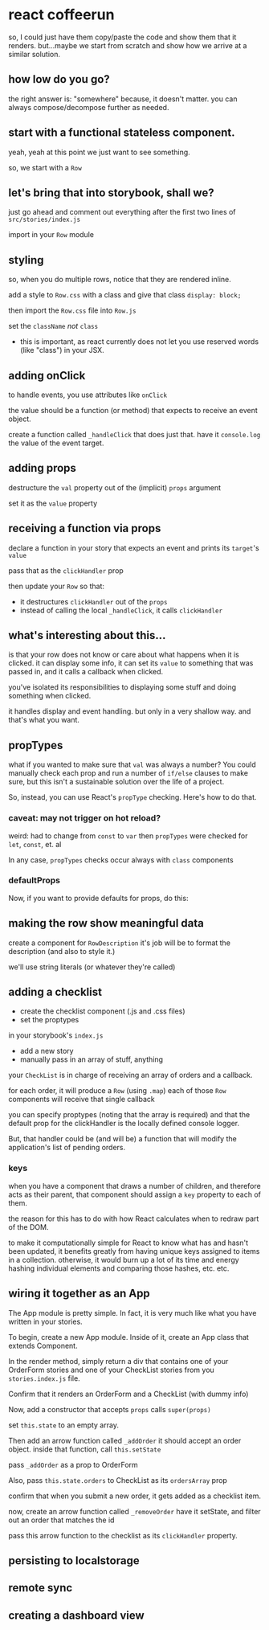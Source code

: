 # react coffeerun

so, I could just have them copy/paste the code and show them that it renders.
but...maybe we start from scratch and show how we arrive at a similar solution.

## how low do you go?

the right answer is: "somewhere"
because, it doesn't matter.
you can always compose/decompose further as needed.

## start with a functional stateless component.

yeah, yeah at this point we just want to see something.

so, we start with a `Row`

## let's bring that into storybook, shall we?

just go ahead and comment out everything after the first two lines of `src/stories/index.js`

import in your `Row` module

## styling

so, when you do multiple rows, notice that they are rendered inline.

add a style to `Row.css` with a class and give that class
`display: block;`

then import the `Row.css` file into `Row.js`

set the `className` *not* `class`
- this is important, as react currently does
not let you use reserved words (like "class")
in your JSX.

## adding onClick

to handle events, you use attributes like
`onClick`

the value should be a function (or method) that
expects to receive an event object.

create a function called `_handleClick` that does just that. have it `console.log` the value of the event
target.

## adding props

destructure the `val` property out of the (implicit) `props` argument

set it as the `value` property

## receiving a function via props

declare a function in your story that
expects an event and prints its `target`'s `value`

pass that as the `clickHandler` prop

then update your `Row` so that:

- it destructures `clickHandler` out of the `props`
- instead of calling the local `_handleClick`, it calls `clickHandler`

## what's interesting about this...

is that your row does not know or care about what happens when it is clicked. it can display some info,
it can set its `value` to something that was passed in, and it calls a callback when clicked.

you've isolated its responsibilities to displaying some stuff and doing something when clicked.

it handles display and event handling.
but only in a very shallow way.
and that's what you want.

## propTypes

what if you wanted to make sure that `val` was always a number?
You could manually check each prop and run a number of `if/else`
clauses to make sure, but this isn't a sustainable solution over the
life of a project.

So, instead, you can use React's `propType` checking.
Here's how to do that.


### caveat: may not trigger on hot reload?

weird: had to change from `const` to `var`
then `propTypes` were checked for `let`, `const`, et. al

In any case, `propTypes` checks occur always with `class` components

### defaultProps

Now, if you want to provide defaults for props, do this:

## making the row show meaningful data

create a component for `RowDescription`
it's job will be to format the description
(and also to style it.)

we'll use string literals (or whatever they're called)

## adding a checklist

- create the checklist component (.js and .css files)
- set the proptypes

in your storybook's `index.js`

- add a new story
- manually pass in an array of stuff, anything

your `CheckList` is in charge of receiving an array of orders
and a callback.

for each order, it will produce a `Row` (using `.map`)
each of those `Row` components will receive that single callback

you can specify proptypes (noting that the array is required)
and that the default prop for the clickHandler is the locally 
defined console logger.

But, that handler could be (and will be) a function that will
modify the application's list of pending orders.


### keys

when you have a component that draws a number of children,
and therefore acts as their parent, that component should
assign a `key` property to each of them.

the reason for this has to do with how React calculates when to
redraw part of the DOM.

to make it computationally simple for React to know what has
and hasn't been updated, it benefits greatly from having
unique keys assigned to items in a collection.
otherwise, it would burn up a lot of its time and energy
hashing individual elements and comparing those hashes, etc. etc.


## wiring it together as an App

The App module is pretty simple.
In fact, it is very much like what you have written in your stories.

To begin, create a new App module.
Inside of it, create an App class that extends Component.

In the render method, simply return a div that contains one of
your OrderForm stories and one of your CheckList stories from
you `stories.index.js` file.

Confirm that it renders an OrderForm and a CheckList (with dummy info)

Now, add a constructor that accepts `props` calls `super(props)`

set `this.state` to an empty array.

Then add an arrow function called `_addOrder`
it should accept an order object.
inside that function, call `this.setState`

pass `_addOrder` as a prop to OrderForm

Also, pass `this.state.orders` to CheckList as its `ordersArray` prop

confirm that when you submit a new order, it gets added as a checklist item.

now, create an arrow function called `_removeOrder`
have it setState, and filter out an order that matches the id

pass this arrow function to the checklist as its `clickHandler` property.


## persisting to localstorage

## remote sync

## creating a dashboard view

### 

